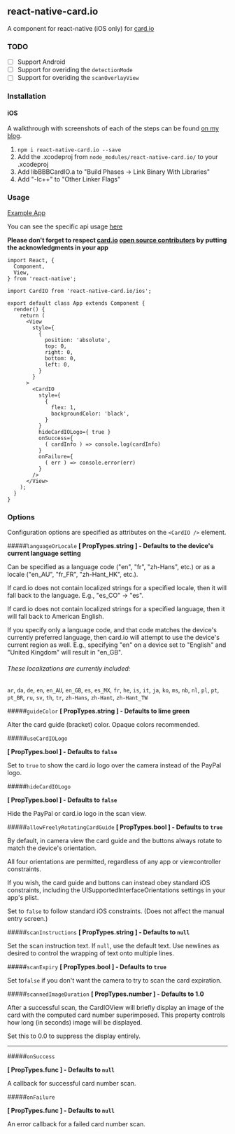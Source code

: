 ## react-native-card.io

A <CardIO> component for react-native (iOS only) for [card.io](https://www.card.io/)


### TODO
- [ ] Support Android
- [ ] Support for overiding the `detectionMode`
- [ ] Support for overiding the `scanOverlayView`

### Installation

#### iOS

A walkthrough with screenshots of each of the steps can be found [on my blog](http://ollie.relph.me/blog/credit-card-scanning-in-react-native/).

1. `npm i react-native-card.io --save`
1. Add the .xcodeproj from `node_modules/react-native-card.io/` to your .xcodeproj
1. Add libBBBCardIO.a to "Build Phases -> Link Binary With Libraries"
1. Add "-lc++" to "Other Linker Flags"


### Usage

[Example App](https://github.com/BBB/react-native-card.io-example) 

You can see the specific api usage [here](https://github.com/BBB/react-native-card.io-example/blob/master/src/containers/App.jsx)

**Please don't forget to respect [card.io](https://www.card.io/) [open source contributors](https://github.com/card-io/card.io-iOS-SDK#with-or-without-cocoapods) by putting the acknowledgments in your app**

```JS
import React, {
  Component,
  View,
} from 'react-native';

import CardIO from 'react-native-card.io/ios';

export default class App extends Component {
  render() {
    return (
      <View
        style={
          {
            position: 'absolute',
            top: 0,
            right: 0,
            bottom: 0,
            left: 0,
          }
        }
      >
        <CardIO
          style={
            {
              flex: 1,
              backgroundColor: 'black',
            }
          }
          hideCardIOLogo={ true }
          onSuccess={
            ( cardInfo ) => console.log(cardInfo)
          }
          onFailure={
            ( err ) => console.error(err)
          }
        />
      </View>
    );
  }
}
```

### Options

Configuration options are specified as attributes on the `<CardIO />` element.

#####`languageOrLocale`
**[ PropTypes.string ] - Defaults to the device's current language setting**

Can be specified as a language code ("en", "fr", "zh-Hans", etc.) or as a locale ("en\_AU", "fr\_FR", "zh-Hant\_HK", etc.).

If card.io does not contain localized strings for a specified locale, then it will fall back to the language. E.g., "es\_CO" -> "es".

If card.io does not contain localized strings for a specified language, then it will fall back to American English.

If you specify only a language code, and that code matches the device's currently preferred language, then card.io will attempt to use the device's current region as well.
E.g., specifying "en" on a device set to "English" and "United Kingdom" will result in "en\_GB".

###### These localizations are currently included:

`ar`, `da`, `de`, `en`, `en_AU`, `en_GB`, `es`, `es_MX`, `fr`, `he`, `is`, `it`, `ja`, `ko`, `ms`, `nb`, `nl`, `pl`, `pt`, `pt_BR`, `ru`, `sv`, `th`, `tr`, `zh-Hans`, `zh-Hant`, `zh-Hant_TW` 

#####`guideColor`
**[ PropTypes.string ] - Defaults to lime green**

Alter the card guide (bracket) color. Opaque colors recommended.

#####`useCardIOLogo`

**[ PropTypes.bool ] - Defaults to `false`**

Set to `true` to show the card.io logo over the camera instead of the PayPal logo.

#####`hideCardIOLogo`

**[ PropTypes.bool ] -  Defaults to `false`**

Hide the PayPal or card.io logo in the scan view.

#####`allowFreelyRotatingCardGuide`
**[ PropTypes.bool ] - Defaults to `true`**

By default, in camera view the card guide and the buttons always rotate to match the device's orientation.

All four orientations are permitted, regardless of any app or viewcontroller constraints.

If you wish, the card guide and buttons can instead obey standard iOS constraints, including the UISupportedInterfaceOrientations settings in your app's plist.

Set to `false` to follow standard iOS constraints. (Does not affect the manual entry screen.)

#####`scanInstructions`
**[ PropTypes.string ] - Defaults to `null`**

Set the scan instruction text. If `null`, use the default text.
Use newlines as desired to control the wrapping of text onto multiple lines.

#####`scanExpiry`
**[ PropTypes.bool ] - Defaults to `true`**

Set to`false` if you don't want the camera to try to scan the card expiration.


#####`scannedImageDuration`
**[ PropTypes.number ] - Defaults to 1.0**

After a successful scan, the CardIOView will briefly display an image of the card with the computed card number superimposed. This property controls how long (in seconds) image will be displayed. 

Set this to 0.0 to suppress the display entirely.

---

#####`onSuccess`

**[ PropTypes.func ] - Defaults to `null`**

A callback for successful card number scan.

#####`onFailure`

**[ PropTypes.func ] - Defaults to `null`**

An error callback for a failed card number scan.

